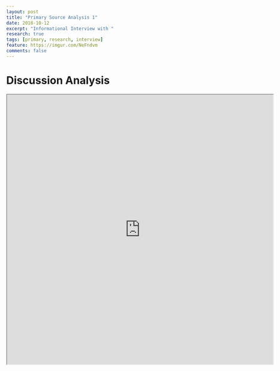 ```yaml
---
layout: post
title: "Primary Source Analysis 1"
date: 2018-10-12
excerpt: "Informational Interview with "
research: true
tags: [primary, research, interview]
feature: https://imgur.com/NeFndvm
comments: false
---
```


# Discussion Analysis

<iframe src="https://drive.google.com/file/d/1aocpm1TeJfI2qBpXygjZjp8_v3bPyYPk/preview" width="710" height="720"></iframe>
